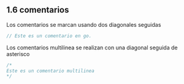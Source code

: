 ## 1.6 comentarios

Los comentarios se marcan usando dos diagonales seguidas

``` go
// Este es un comentario en go.
```

Los comentarios multilinea se realizan con una diagonal seguida de
asterisco

``` go
/*
Este es un comentario multilinea
*/
```

